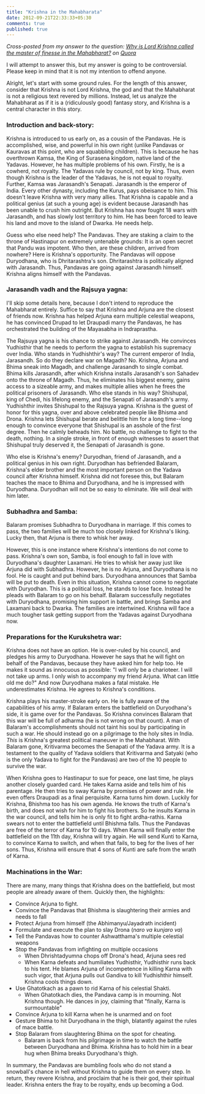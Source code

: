 ```yaml
---
title: "Krishna in the Mahabharata"
date: 2012-09-21T22:33:33+05:30
comments: true
published: true
---
```


_Cross-posted from my answer to the question: [Why is Lord Krishna called the master of finesse in the Mahabharat?](http://www.quora.com/Mahabharata/Why-is-Lord-Krishna-called-the-master-of-finesse-in-the-Mahabharat/answer/Vedang-Manerikar) on [Quora](http://quora.com)_


I will attempt to answer this, but my answer is going to be controversial. Please keep in mind that it is not my intention to offend anyone.

Alright, let's start with some ground rules. For the length of this answer, consider that Krishna is not Lord Krishna, the god and that the Mahabharat is not a religious text revered by millions. Instead, let us analyze the Mahabharat as if it is a (ridiculously good) fantasy story, and Krishna is a central character in this story.

### Introduction and back-story:

Krishna is introduced to us early on, as a cousin of the Pandavas. He is accomplished, wise, and powerful in his own right (unlike Pandavas or Kauravas at this point, who are squabbling children). This is because he has overthrown Kamsa, the King of Surasena kingdom, native land of the Yadavas. However, he has multiple problems of his own. Firstly, he is a cowherd, not royalty. The Yadavas rule by council, not by king. Thus, even though Krishna is the leader of the Yadavas, he is not equal to royalty. Further, Kamsa was Jarasandh's Senapati. Jarasandh is the emperor of India. Every other dynasty, including the Kurus, pays obeisance to him. This doesn't leave Krishna with very many allies. That Krishna is capable and a political genius (at such a young age) is evident because Jarasandh has been unable to crush him outright. But Krishna has now fought 18 wars with Jarasandh, and has slowly lost territory to him. He has been forced to leave his land and move to the island of Dwarka. He needs help.

Guess who else need help? The Pandavas. They are staking a claim to the throne of Hastinapur on extremely untenable grounds: It is an open secret that Pandu was impotent. Who then, are these children, arrived from nowhere? Here is Krishna's opportunity. The Pandavas will oppose Duryodhana, who is Dhritarashtra's son. Dhritarashtra is politically aligned with Jarasandh. Thus, Pandavas are going against Jarasandh himself. Krishna aligns himself with the Pandavas.
<!--more-->
### Jarasandh vadh and the Rajsuya yagna:

I'll skip some details here, because I don't intend to reproduce the Mahabharat entirely. Suffice to say that Krishna and Arjuna are the closest of friends now. Krishna has helped Arjuna earn multiple celestial weapons, he has convinced Drupad to let Draupadi marry the Pandavas, he has orchestrated the building of the Mayasabha in Indraprastha.

The Rajsuya yagna is his chance to strike against Jarasandh. He convinces Yudhisthir that he needs to perform the yagna to establish his supremacy over India. Who stands in Yudhishthir's way? The current emperor of India, Jarasandh. So do they declare war on Magadh? No. Krishna, Arjuna and Bhima sneak into Magadh, and challenge Jarasandh to single combat. Bhima kills Jarasandh, after which Krishna installs Jarasandh's son Sahadev onto the throne of Magadh. Thus, he eliminates his biggest enemy, gains access to a sizeable army, and makes multiple allies when he frees the political prisoners of Jarasandh. Who else stands in his way? Shishupal, king of Chedi, his lifelong enemy, and the Senapati of Jarasandh's army. Yudhishthir invites Shishupal to the Rajsuya yagna. Krishna is the guest of honor for this yagna, over and above celebrated people like Bhisma and Drona. Krishna lets Shishupal berate and belittle him for a long time--long enough to convince everyone that Shishupal is an asshole of the first degree. Then he calmly beheads him. No battle, no challenge to fight to the death, nothing. In a single stroke, in front of enough witnesses to assert that Shishupal truly deserved it, the Senapati of Jarasandh is gone.

Who else is Krishna's enemy? Duryodhan, friend of Jarasandh, and a political genius in his own right. Duryodhan has befriended Balaram, Krishna's elder brother and the most important person on the Yadava council after Krishna himself. Krishna did not foresee this, but Balaram teaches the mace to Bhima and Duryodhana, and he is impressed with Duryodhana. Duryodhan will not be so easy to eliminate. We will deal with him later.

### Subhadhra and Samba:

Balaram promises Subhadhra to Duryodhana in marriage. If this comes to pass, the two families will be much too closely linked for Krishna's liking. Lucky then, that Arjuna is there to whisk her away.

However, this is one instance where Krishna's intentions do not come to pass. Krishna's own son, Samba, is fool enough to fall in love with Duryodhana's daughter Laxamani. He tries to whisk her away just like Arjuna did with Subhadhra. However, he is no Arjuna, and Duryodhana is no fool. He is caught and put behind bars. Duryodhana announces that Samba will be put to death. Even in this situation, Krishna cannot come to negotiate with Duryodhan. This is a political loss, he stands to lose face. Instead he pleads with Balaram to go on his behalf. Balaram successfully negotiates with Duryodhana, promising him support in battle, and brings Samba and Laxamani back to Dwarka. The families are intertwined. Krishna will face a much tougher task getting support from the Yadavas against Duryodhana now.

### Preparations for the Kurukshetra war:

Krishna does not have an option. He is over-ruled by his council, and pledges his army to Duryodhana. However he says that he will fight on behalf of the Pandavas, because they have asked him for help too. He makes it sound as innocuous as possible: "I will only be a charioteer. I will not take up arms. I only wish to accompany my friend Arjuna. What can little old me do?" And now Duryodhana makes a fatal mistake. He underestimates Krishna. He agrees to Krishna's conditions.

Krishna plays his master-stroke early on. He is fully aware of the capabilities of his army. If Balaram enters the battlefield on Duryodhana's side, it is game over for the Pandavas. So Krishna convinces Balaram that this war will be full of adharma (he is not wrong on that count). A man of Balaram's accomplishments should not taint his soul by participating in such a war. He should instead go on a pilgrimage to the holy sites in India. _This_ is Krishna's greatest political maneuver in the Mahabharat. With Balaram gone, Kritivarma becomes the Senapati of the Yadava army. It is a testament to the quality of Yadava soldiers that Kritivarma and Satyaki (who is the only Yadava to fight for the Pandavas) are two of the 10 people to survive the war.

When Krishna goes to Hastinapur to sue for peace, one last time, he plays another closely guarded card. He takes Karna aside and tells him of his parentage. He then tries to sway Karna by promises of power and rule. He even offers Draupadi as a final perquisite. Karna turns him down. Luckily for Krishna, Bhishma too has his own agenda. He knows the truth of Karna's birth, and does not wish for him to fight his brothers. So he insults Karna in the war council, and tells him he is only fit to fight ardha-rathis. Karna swears not to enter the battlefield until Bhishma falls. Thus the Pandavas are free of the terror of Karna for 10 days. When Karna will finally enter the battlefield on the 11th day, Krishna will try again. He will send Kunti to Karna, to convince Karna to switch, and when that fails, to beg for the lives of her sons. Thus, Krishna will ensure that 4 sons of Kunti are safe from the wrath of Karna.

### Machinations in the War:

There are many, many things that Krishna does on the battlefield, but most people are already aware of them. Quickly then, the highlights:

   *  Convince Arjuna to fight.
   *  Convince the Pandavas that Bhishma is slaughtering their armies and needs to fall
   *  Protect Arjuna from himself (the Abhimanyu/Jayadrath incident)
   *  Formulate and execute the plan to slay Drona (_naro va kunjaro va_)
   *  Tell the Pandavas how to counter Ashwatthama's multiple celestial weapons
   *  Stop the Pandavas from infighting on multiple occasions
       * When Dhrishtadyumna chops off Drona's head, Arjuna sees red
       * When Karna defeats and humiliates Yudhisthir, Yudhisthir runs
         back to his tent. He blames Arjuna of incompetence in killing
         Karna with such vigor, that Arjuna pulls out Gandiva to kill
         Yudhishthir himself. Krishna cools things down.
   *  Use Ghatotkach as a pawn to rid Karna of his celestial Shakti.
       * When Ghatotkach dies, the Pandava camp is in mourning. Not
         Krishna though. He dances in joy, claiming that "finally, Karna
         is surmountable"
   *  Convince Arjuna to kill Karna when he is unarmed and on foot
   *  Gesture Bhima to hit Duryodhana in the thigh, blatantly against the
      rules of mace battle.
   *  Stop Balaram from slaughtering Bhima on the spot for cheating.
       * Balaram is back from his pilgrimage in time to watch the battle
         between Duryodhana and Bhima. Krishna has to hold him in a bear
         hug when Bhima breaks Duryodhana's thigh.

In summary, the Pandavas are bumbling fools who do not stand a snowball's chance in hell without Krishna to guide them on every step. In return, they revere Krishna, and proclaim that he is their god, their spiritual leader. Krishna enters the fray to be royalty, ends up becoming a God.
